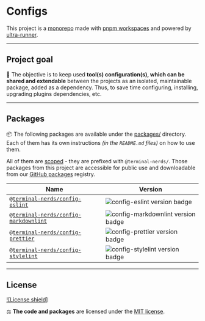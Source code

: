 # Configs

This project is a [monorepo] made with [pnpm workspaces] and powered by
[ultra-runner].

[monorepo]: https://en.wikipedia.org/wiki/Monorepo
[pnpm workspaces]: https://pnpm.io/workspaces
[ultra-runner]: https://github.com/folke/ultra-runner

---

## Project goal

🎯 The objective is to keep used **tool(s) configuration(s), which can be shared
and extendable** between the projects as an isolated, maintainable package,
added as a dependency. Thus, to save time configuring, installing, upgrading
plugins dependencies, etc.

---

## Packages

📦 The following packages are available under the [packages/](./packages)
directory. Each of them has its own instructions _(in the `README.md` files)_
on how to use them.

All of them are [scoped] - they are prefixed with `@terminal-nerds/`.
Those packages from this project are accessible for public use and downloadable
from our [GitHub packages] registry.

[scoped]: https://docs.npmjs.com/cli/v6/using-npm/scope
[github packages]: https://github.com/orgs/terminal-nerds/packages?repo_name=configs

| Name                                                         | Version                              |
| ------------------------------------------------------------ | ------------------------------------ |
| [`@terminal-nerds/config-eslint`](config-eslint)             | ![config-eslint version badge]       |
| [`@terminal-nerds/config-markdownlint`](config-markdownlint) | ![config-markdownlint version badge] |
| [`@terminal-nerds/config-prettier`](config-prettier)         | ![config-prettier version badge]     |
| [`@terminal-nerds/config-stylelint`](config-stylelint)       | ![config-stylelint version badge]    |

[config-eslint]: ./packages/eslint/README.md
[config-eslint version badge]: https://img.shields.io/github/package-json/v/terminal-nerds/configs?filename=packages%2Feslint%2Fpackage.json&style=flat-square
[config-markdownlint]: ./packages/markdownlint/README.md
[config-markdownlint version badge]: https://img.shields.io/github/package-json/v/terminal-nerds/configs?filename=packages%2Fmarkdownlint%2Fpackage.json&style=flat-square
[config-prettier]: ./packages/prettier/README.md
[config-prettier version badge]: https://img.shields.io/github/package-json/v/terminal-nerds/configs?filename=packages%2Fprettier%2Fpackage.json&style=flat-square
[config-stylelint]: ./packages/stylelint/README.md
[config-stylelint version badge]: https://img.shields.io/github/package-json/v/terminal-nerds/configs?filename=packages%2Fstylelint%2Fpackage.json&style=flat-square

---

## License

[![License shield]](./LICENSE.md "Project's license")

⚖️ **The code and packages** are licensed under the [MIT license](./LICENSE.md).
